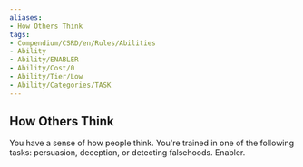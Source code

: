 ```yaml
---
aliases:
- How Others Think
tags:
- Compendium/CSRD/en/Rules/Abilities
- Ability
- Ability/ENABLER
- Ability/Cost/0
- Ability/Tier/Low
- Ability/Categories/TASK
---
```


  
## How Others Think  
You have a sense of how people think. You're trained in one of the following tasks: persuasion, deception, or detecting falsehoods. Enabler. 